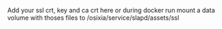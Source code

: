 Add your ssl crt, key and ca crt here
or during docker run mount a data volume with thoses files to /osixia/service/slapd/assets/ssl
